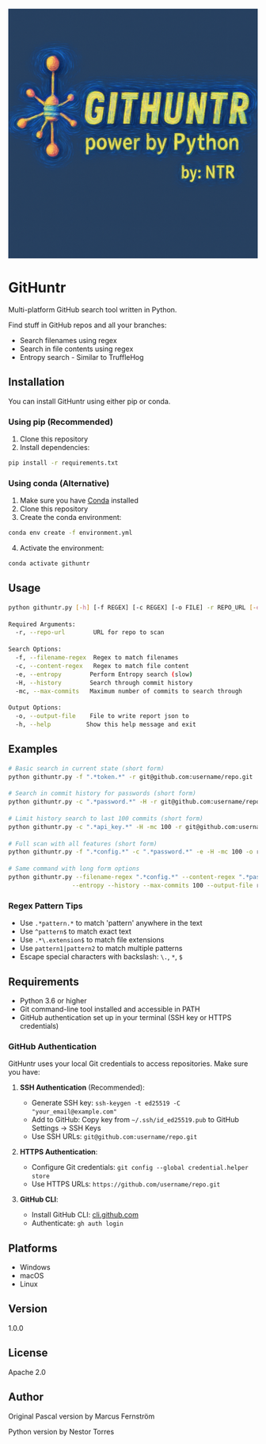 ![gitHuntr](banner.png)

# GitHuntr

Multi-platform GitHub search tool written in Python.

Find stuff in GitHub repos and all your branches:

* Search filenames using regex
* Search in file contents using regex
* Entropy search - Similar to TruffleHog

## Installation

You can install GitHuntr using either pip or conda.

### Using pip (Recommended)

1. Clone this repository
2. Install dependencies:
```bash
pip install -r requirements.txt
```

### Using conda (Alternative)

1. Make sure you have [Conda](https://docs.conda.io/en/latest/) installed
2. Clone this repository
3. Create the conda environment:
```bash
conda env create -f environment.yml
```
4. Activate the environment:
```bash
conda activate githuntr
```

## Usage

```bash
python githuntr.py [-h] [-f REGEX] [-c REGEX] [-o FILE] -r REPO_URL [-e] [-H] [-mc MAX]

Required Arguments:
  -r, --repo-url        URL for repo to scan

Search Options:
  -f, --filename-regex  Regex to match filenames
  -c, --content-regex   Regex to match file content
  -e, --entropy        Perform Entropy search (slow)
  -H, --history        Search through commit history
  -mc, --max-commits   Maximum number of commits to search through

Output Options:
  -o, --output-file    File to write report json to
  -h, --help          Show this help message and exit
```

## Examples

```bash
# Basic search in current state (short form)
python githuntr.py -f ".*token.*" -r git@github.com:username/repo.git

# Search in commit history for passwords (short form)
python githuntr.py -c ".*password.*" -H -r git@github.com:username/repo.git

# Limit history search to last 100 commits (short form)
python githuntr.py -c ".*api_key.*" -H -mc 100 -r git@github.com:username/repo.git

# Full scan with all features (short form)
python githuntr.py -f ".*config.*" -c ".*password.*" -e -H -mc 100 -o report.json -r git@github.com:username/repo.git

# Same command with long form options
python githuntr.py --filename-regex ".*config.*" --content-regex ".*password.*" \
                  --entropy --history --max-commits 100 --output-file report.json --repo-url git@github.com:username/repo.git
```

### Regex Pattern Tips

- Use `.*pattern.*` to match 'pattern' anywhere in the text
- Use `^pattern$` to match exact text
- Use `.*\.extension$` to match file extensions
- Use `pattern1|pattern2` to match multiple patterns
- Escape special characters with backslash: `\.`, `*`, `$`

## Requirements

- Python 3.6 or higher
- Git command-line tool installed and accessible in PATH
- GitHub authentication set up in your terminal (SSH key or HTTPS credentials)

### GitHub Authentication

GitHuntr uses your local Git credentials to access repositories. Make sure you have:

1. **SSH Authentication** (Recommended):
   - Generate SSH key: `ssh-keygen -t ed25519 -C "your_email@example.com"`
   - Add to GitHub: Copy key from `~/.ssh/id_ed25519.pub` to GitHub Settings → SSH Keys
   - Use SSH URLs: `git@github.com:username/repo.git`

2. **HTTPS Authentication**:
   - Configure Git credentials: `git config --global credential.helper store`
   - Use HTTPS URLs: `https://github.com/username/repo.git`

3. **GitHub CLI**:
   - Install GitHub CLI: [cli.github.com](https://cli.github.com)
   - Authenticate: `gh auth login`

## Platforms
* Windows
* macOS
* Linux

## Version
1.0.0

## License
Apache 2.0

## Author

Original Pascal version by Marcus Fernström

Python version by Nestor Torres
